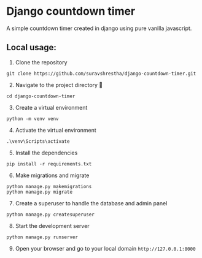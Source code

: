 # Django countdown timer
A simple countdown timer created in django using pure vanilla javascript.

## Local usage:
1.  Clone the repository 
```
git clone https://github.com/suravshrestha/django-countdown-timer.git
```

2.  Navigate to the project directory :open_file_folder:
```
cd django-countdown-timer
```

3.  Create a virtual environment
```
python -m venv venv
```

4.  Activate the virtual environment
```
.\venv\Scripts\activate
```

5.  Install the dependencies
```
pip install -r requirements.txt
```

6. Make migrations and migrate
```
python manage.py makemigrations
python manage.py migrate
```

7. Create a superuser to handle the database and admin panel
```
python manage.py createsuperuser
```

8. Start the development server
```
python manage.py runserver
```

9. Open your browser and go to your local domain `http://127.0.0.1:8000`
